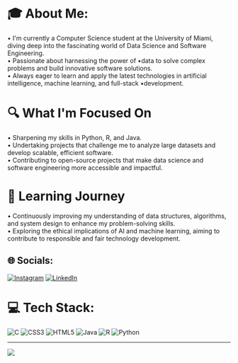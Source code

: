 # 🎓 About Me:
• I'm currently a Computer Science student at the University of Miami, diving deep into the fascinating world of Data Science and Software Engineering.<br>
• Passionate about harnessing the power of •data to solve complex problems and build innovative software solutions.<br>
• Always eager to learn and apply the latest technologies in artificial intelligence, machine learning, and full-stack •development.

# 🔍 What I'm Focused On
• Sharpening my skills in Python, R, and Java.<br>
• Undertaking projects that challenge me to analyze large datasets and develop scalable, efficient software.<br>
• Contributing to open-source projects that make data science and software engineering more accessible and impactful.

# 🌱 Learning Journey
• Continuously improving my understanding of data structures, algorithms, and system design to enhance my problem-solving skills.<br>
• Exploring the ethical implications of AI and machine learning, aiming to contribute to responsible and fair technology development.


## 🌐 Socials:
[![Instagram](https://img.shields.io/badge/Instagram-%23E4405F.svg?logo=Instagram&logoColor=white)](https://instagram.com/sammeadss) [![LinkedIn](https://img.shields.io/badge/LinkedIn-%230077B5.svg?logo=linkedin&logoColor=white)](https://linkedin.com/in/samuelmeads) 

# 💻 Tech Stack:
![C](https://img.shields.io/badge/c-%2300599C.svg?style=for-the-badge&logo=c&logoColor=white) ![CSS3](https://img.shields.io/badge/css3-%231572B6.svg?style=for-the-badge&logo=css3&logoColor=white) ![HTML5](https://img.shields.io/badge/html5-%23E34F26.svg?style=for-the-badge&logo=html5&logoColor=white) ![Java](https://img.shields.io/badge/java-%23ED8B00.svg?style=for-the-badge&logo=openjdk&logoColor=white) ![R](https://img.shields.io/badge/r-%23276DC3.svg?style=for-the-badge&logo=r&logoColor=white) ![Python](https://img.shields.io/badge/python-3670A0?style=for-the-badge&logo=python&logoColor=ffdd54)

---
[![](https://visitcount.itsvg.in/api?id=sammeadss&icon=0&color=12)](https://visitcount.itsvg.in)

<!-- Proudly created with GPRM ( https://gprm.itsvg.in ) -->
